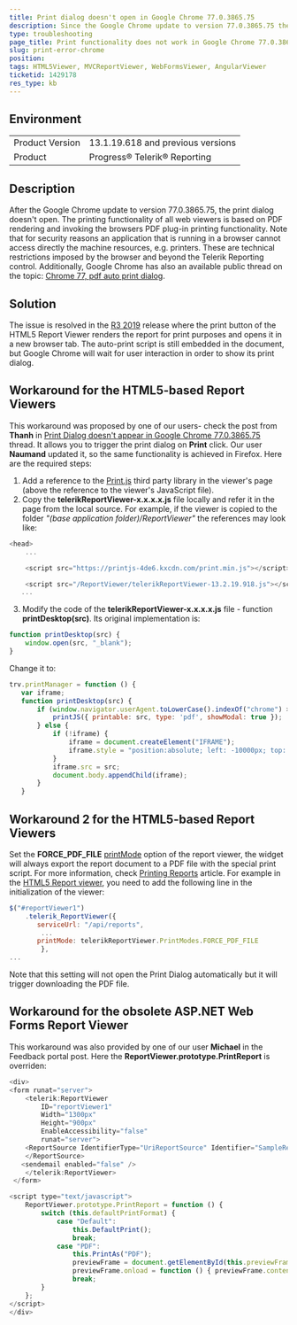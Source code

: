 ```yaml
---
title: Print dialog doesn't open in Google Chrome 77.0.3865.75 
description: Since the Google Chrome update to version 77.0.3865.75 the print functionality in the web-based viewers doesn't work
type: troubleshooting
page_title: Print functionality does not work in Google Chrome 77.0.3865.75 
slug: print-error-chrome
position: 
tags: HTML5Viewer, MVCReportViewer, WebFormsViewer, AngularViewer
ticketid: 1429178
res_type: kb
---
```


## Environment
<table>
	<tr>
		<td>Product Version</td>
		<td>13.1.19.618 and previous versions</td>
	</tr>
	<tr>
		<td>Product</td>
		<td>Progress® Telerik® Reporting</td>
	</tr>
</table>


## Description
After the Google Chrome update to version 77.0.3865.75, the print dialog doesn't open. 
The printing functionality of all web viewers is based on PDF rendering and invoking the browsers PDF plug-in printing functionality. Note that for security reasons an application that is running in a browser cannot access directly the machine resources, e.g. printers. These are technical restrictions imposed by the browser and beyond the Telerik Reporting control.
Additionally, Google Chrome has also an available public thread on the topic: [Chrome 77, pdf auto print dialog](https://support.google.com/chrome/thread/14107571?hl=en). 

## Solution
The issue is resolved in the [R3 2019](https://www.telerik.com/support/whats-new/reporting/release-history/progress-telerik-reporting-r3-2019-13-2-19-918) release where the print button of the HTML5 Report Viewer renders the report for print purposes and opens it in a new browser tab. The auto-print script is still embedded in the document, but Google Chrome will wait for user interaction in order to show its print dialog.


## Workaround for the HTML5-based Report Viewers
This workaround was proposed by one of our users- check the post from **Thanh** in [Print Dialog doesn't appear in Google Chrome 77.0.3865.75](https://feedback.telerik.com/reporting/1429337-print-dialog-doesn-t-appear-in-google-chrome-77-0-3865-75) thread. It allows you to trigger the print dialog on **Print** click. Our user **Naumand** updated it, so the same functionality is achieved in Firefox. 
Here are the required steps:
1) Add a reference to the [Print.js](https://printjs.crabbly.com/) third party library in the viewer's page (above the reference to the viewer's JavaScript file).
2) Copy the **telerikReportViewer-x.x.x.x.js** file locally and refer it in the page from the local source. For example, if the viewer is copied to the folder _"(base application folder)/ReportViewer"_ the references may look like:

```JavaScript
<head>
    ...

    <script src="https://printjs-4de6.kxcdn.com/print.min.js"></script>

    <script src="/ReportViewer/telerikReportViewer-13.2.19.918.js"></script>
   ...
```

3) Modify the code of the **telerikReportViewer-x.x.x.x.js** file - function **printDesktop(src)**. Its original implementation is:

```JavaScript
function printDesktop(src) {
    window.open(src, "_blank");
}
```

Change it to:

```JavaScript
trv.printManager = function () {
   var iframe;
   function printDesktop(src) {
       if (window.navigator.userAgent.toLowerCase().indexOf("chrome") > -1) {
           printJS({ printable: src, type: 'pdf', showModal: true });
       } else {
           if (!iframe) {
               iframe = document.createElement("IFRAME");
               iframe.style = "position:absolute; left: -10000px; top: -10000px;";
           }
           iframe.src = src;
           document.body.appendChild(iframe);
       }
   }
```


## Workaround 2 for the HTML5-based Report Viewers
Set the **FORCE_PDF_FILE** [printMode](../html5-report-viewer-api-printmodes) option of the report viewer, the widget will always export the report document to a PDF file with the special print script. For more information, check [Printing Reports](../html5-report-viewer-direct-print) article. 
For example in the [HTML5 Report viewer](../html5-report-viewer), you need to add the following line in the initialization of the viewer:

```JavaScript
$("#reportViewer1")
	.telerik_ReportViewer({                  
       serviceUrl: "/api/reports",
		...
       printMode: telerikReportViewer.PrintModes.FORCE_PDF_FILE
		},
...
```

Note that this setting will not open the Print Dialog automatically but it will trigger downloading the PDF file.

## Workaround for the obsolete ASP.NET Web Forms Report Viewer
This workaround was also provided by one of our user **Michael** in the Feedback portal post. Here the **ReportViewer.prototype.PrintReport** is overriden:

```JavaScript
<div>
<form runat="server">
    <telerik:ReportViewer
        ID="reportViewer1"
        Width="1300px"
        Height="900px"
        EnableAccessibility="false"
        runat="server">
    <ReportSource IdentifierType="UriReportSource" Identifier="SampleReport.trdp">
    </ReportSource>
   <sendemail enabled="false" />
    </telerik:ReportViewer>
 </form>

<script type="text/javascript">
    ReportViewer.prototype.PrintReport = function () {
        switch (this.defaultPrintFormat) {
            case "Default":
                this.DefaultPrint();
                break;
            case "PDF":
                this.PrintAs("PDF");
                previewFrame = document.getElementById(this.previewFrameID);
                previewFrame.onload = function () { previewFrame.contentDocument.execCommand("print", true, null); }
                break;
        }
    };
</script>
</div>
```
